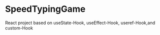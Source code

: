 # SpeedTypingGame
React project based on useState-Hook, useEffect-Hook, useref-Hook,and custom-Hook
